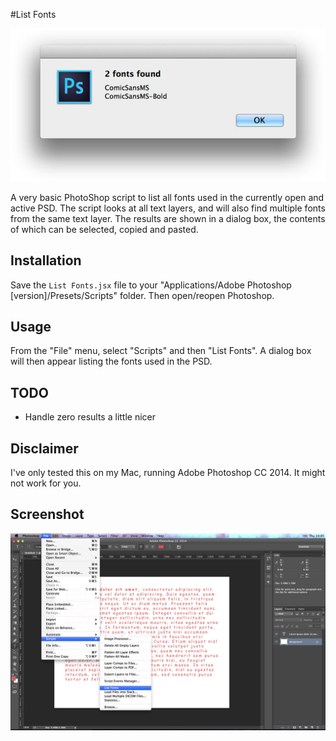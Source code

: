 #List Fonts

![Screenshot of resulting dialog box](/screenshots/result.jpg?raw=true)

A very basic PhotoShop script to list all fonts used in the currently open and active PSD. The script looks at all text layers, and will also find multiple fonts from the same text layer. The results are shown in a dialog box, the contents of which can be selected, copied and pasted.

## Installation

Save the `List Fonts.jsx` file to your "Applications/Adobe Photoshop [version]/Presets/Scripts" folder. Then open/reopen Photoshop.

## Usage

From the "File" menu, select "Scripts" and then "List Fonts". A dialog box will then appear listing the fonts used in the PSD.

## TODO

* Handle zero results a little nicer

## Disclaimer

I've only tested this on my Mac, running Adobe Photoshop CC 2014. It might not work for you.

## Screenshot

![Screenshot of menu location](/screenshots/usage.jpg?raw=true)

